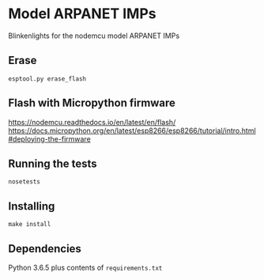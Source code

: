 # Model ARPANET IMPs

Blinkenlights for the nodemcu model ARPANET IMPs

## Erase

	esptool.py erase_flash

## Flash with Micropython firmware

https://nodemcu.readthedocs.io/en/latest/en/flash/
https://docs.micropython.org/en/latest/esp8266/esp8266/tutorial/intro.html#deploying-the-firmware
	
## Running the tests

	nosetests

## Installing

	make install

## Dependencies

Python 3.6.5 plus contents of `requirements.txt`

